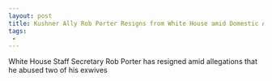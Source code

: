 ```yaml
---
layout: post
title: Kushner Ally Rob Porter Resigns from White House amid Domestic Abuse Allegations
tags:
 -
---
```

White House Staff Secretary Rob Porter has resigned amid allegations that he abused two of his exwives
